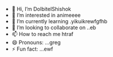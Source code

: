 - 👋 Hi, I’m DolbitelShishok
- 👀 I’m interested in animeeee
- 🌱 I’m currently learning .yikuikrewfgfhb
- 💞️ I’m looking to collaborate on ..eb
- 📫 How to reach me htraf
- 😄 Pronouns: ...greg
- ⚡ Fun fact: ...ewf
<!---drgew
DolbitelShishok/DolbitelShishok is a ✨ special ✨ repository because its `README.md` (this file) appears on your GitHub profile.
You can click the Preview link to take a look at your changes.
---
